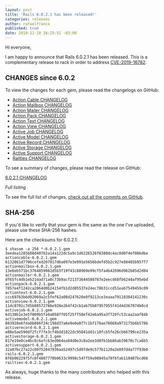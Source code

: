 ```yaml
---
layout: post
title: 'Rails 6.0.2.1 has been released!'
categories: releases
author: rafaelfranca
published: true
date: 2019-12-18 16:25:51 -03:00
---
```

Hi everyone,

I am happy to announce that Rails 6.0.2.1 has been released. This is a complementary release to
rack in order to address [CVE-2019-16782](https://www.openwall.com/lists/oss-security/2019/12/18/2).


## CHANGES since 6.0.2

To view the changes for each gem, please read the changelogs on GitHub:
* [Action Cable CHANGELOG](https://github.com/rails/rails/blob/v6.0.2.1/actioncable/CHANGELOG.md)
* [Action Mailbox CHANGELOG](https://github.com/rails/rails/blob/v6.0.2.1/actionmailbox/CHANGELOG.md)
* [Action Mailer CHANGELOG](https://github.com/rails/rails/blob/v6.0.2.1/actionmailer/CHANGELOG.md)
* [Action Pack CHANGELOG](https://github.com/rails/rails/blob/v6.0.2.1/actionpack/CHANGELOG.md)
* [Action Text CHANGELOG](https://github.com/rails/rails/blob/v6.0.2.1/actiontext/CHANGELOG.md)
* [Action View CHANGELOG](https://github.com/rails/rails/blob/v6.0.2.1/actionview/CHANGELOG.md)
* [Active Job CHANGELOG](https://github.com/rails/rails/blob/v6.0.2.1/activejob/CHANGELOG.md)
* [Active Model CHANGELOG](https://github.com/rails/rails/blob/v6.0.2.1/activemodel/CHANGELOG.md)
* [Active Record CHANGELOG](https://github.com/rails/rails/blob/v6.0.2.1/activerecord/CHANGELOG.md)
* [Active Storage CHANGELOG](https://github.com/rails/rails/blob/v6.0.2.1/activestorage/CHANGELOG.md)
* [Active Support CHANGELOG](https://github.com/rails/rails/blob/v6.0.2.1/activesupport/CHANGELOG.md)
* [Railties CHANGELOG](https://github.com/rails/rails/blob/v6.0.2.1/railties/CHANGELOG.md)

To see a summary of changes, please read the release on GitHub:

[6.0.2.1 CHANGELOG](https://github.com/rails/rails/releases/tag/v6.0.2.1)

*Full listing*

To see the full list of changes, [check out all the commits on
GitHub](https://github.com/rails/rails/compare/v6.0.2...v6.0.2.1).

## SHA-256

If you'd like to verify that your gem is the same as the one I've uploaded,
please use these SHA-256 hashes.

Here are the checksums for 6.0.2.1:

```
$ shasum -a 256 *-6.0.2.1.gem
3eedea1285b08d40762a14a122dc5a9c1d6226526f8380dc4ac0d0f4ef086dbe  actioncable-6.0.2.1.gem
6132861d7706cefed207817d6a097e3e991e5656bdefd5b2c927e88465b957f7  actionmailbox-6.0.2.1.gem
13e6eb571bc3764859982d5b3f19f43c88969e99cf5fa4b42696d962b85d2d84  actionmailer-6.0.2.1.gem
df65fc4db1eb21dad71a0c73b9acf21373644580787e2eecd68fb6244af95ebd  actionpack-6.0.2.1.gem
7857e4f1242ca2064d0b24154fb1d2d05537e24ec78b31ccd51eab7549459c09  actiontext-6.0.2.1.gem
ccc69763b6d02069a2c5fef62a08d247620e0f9213ce3eaaa79118384141230c  actionview-6.0.2.1.gem
11dc8701c7d5b80572786e928e264f42cb1ab75b07957955f41d4d367074b0cd  activejob-6.0.2.1.gem
6d138b1e3e5f009b5fa9a0587f65f25ff58ef42e6a95a3f720fc53caa2aaf84b  activemodel-6.0.2.1.gem
083928e6fda8b886f24c198d37a6e9e0a077c1bf178ae76668a973175b6b578b  activerecord-6.0.2.1.gem
e88e5ae590df2fcf7fe3cf4bdd1822dc95841dd1c10fcb5fe26cb66799ce235a  activestorage-6.0.2.1.gem
817e19e0ce4bc8c6afc63ed064ea84d0e3c8a2ee3d8fb1bb86ab39670c7ca6b5  activesupport-6.0.2.1.gem
32a07bc27a22c80752847936aa52497c5d97de9c577b1120a2e897dda77f93b0  rails-6.0.2.1.gem
8f6b9622975fc0f4807770b0633c9998c54ff59a98045a78f6fab110d87bcd66  railties-6.0.2.1.gem
```

As always, huge thanks to the many contributors who helped with this release.

